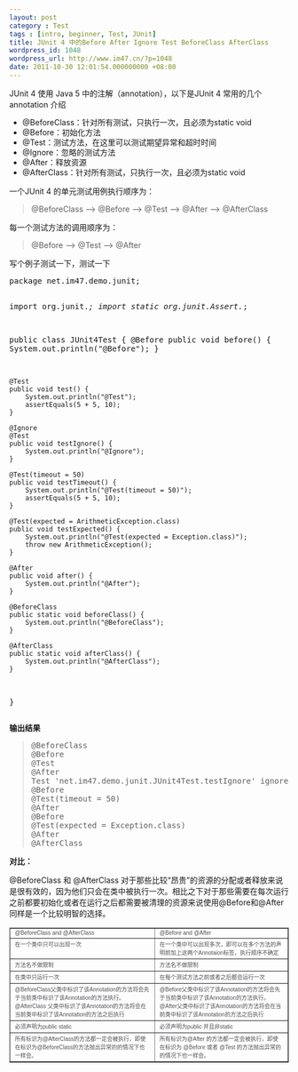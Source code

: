 ```yaml
---
layout: post
category : Test
tags : [intro, beginner, Test, JUnit]
title: JUnit 4 中的Before After Ignore Test BeforeClass AfterClass
wordpress_id: 1048
wordpress_url: http://www.im47.cn/?p=1048
date: 2011-10-30 12:01:54.000000000 +08:00
---
```

JUnit 4 使用 Java 5 中的注解（annotation），以下是JUnit 4 常用的几个 annotation 介绍
<ul>
	<li><span class="Apple-style-span" style="line-height: 18px;">@BeforeClass：针对所有测试，只执行一次，且必须为static void</span></li>
	<li><span class="Apple-style-span" style="line-height: 18px;">@Before：初始化方法</span></li>
	<li><span class="Apple-style-span" style="line-height: 18px;">@Test：测试方法，在这里可以测试期望异常和超时时间</span></li>
	<li><span class="Apple-style-span" style="line-height: 18px;">@Ignore：忽略的测试方法</span></li>
	<li><span class="Apple-style-span" style="line-height: 18px;">@After：释放资源
</span></li>
	<li><span class="Apple-style-span" style="line-height: 18px;">@AfterClass：针对所有测试，只执行一次，且必须为static void</span></li>
</ul>
一个JUnit 4 的单元测试用例执行顺序为：
<blockquote>@BeforeClass –&gt; @Before –&gt; @Test –&gt; @After –&gt; @AfterClass</blockquote>
每一个测试方法的调用顺序为：
<blockquote>@Before –&gt; @Test –&gt; @After</blockquote>
写个例子测试一下，测试一下
<pre>package net.im47.demo.junit;

import org.junit.*;
import static org.junit.Assert.*;

public class JUnit4Test {
    @Before
    public void before() {
        System.out.println("@Before");
    }

    @Test
    public void test() {
        System.out.println("@Test");
        assertEquals(5 + 5, 10);
    }

    @Ignore
    @Test
    public void testIgnore() {
        System.out.println("@Ignore");
    }

    @Test(timeout = 50)
    public void testTimeout() {
        System.out.println("@Test(timeout = 50)");
        assertEquals(5 + 5, 10);
    }

    @Test(expected = ArithmeticException.class)
    public void testExpected() {
        System.out.println("@Test(expected = Exception.class)");
        throw new ArithmeticException();
    }

    @After
    public void after() {
        System.out.println("@After");
    }

    @BeforeClass
    public static void beforeClass() {
        System.out.println("@BeforeClass");
    }

    @AfterClass
    public static void afterClass() {
        System.out.println("@AfterClass");
    }
}</pre>
<strong>输出结果</strong>
<blockquote>
<pre>@BeforeClass
@Before
@Test
@After
Test 'net.im47.demo.junit.JUnit4Test.testIgnore' ignored
@Before
@Test(timeout = 50)
@After
@Before
@Test(expected = Exception.class)
@After
@AfterClass</pre>
</blockquote>
<strong>对比：</strong>

@BeforeClass 和 @AfterClass 对于那些比较“昂贵”的资源的分配或者释放来说是很有效的，因为他们只会在类中被执行一次。相比之下对于那些需要在每次运行之前都要初始化或者在运行之后都需要被清理的资源来说使用@Before和@After同样是一个比较明智的选择。
<table border="1" cellspacing="0">
<tbody>
<tr>
<td align="left" valign="top"><span style="color: #504e53; font-family: 'Lucida Grande', 'Lucida Sans Unicode', verdana, arial, Tahoma, Verdana, sans-serif; font-size: x-small;">@BeforeClass and @AfterClass</span></td>
<td align="left" valign="top"><span style="color: #504e53; font-family: 'Lucida Grande', 'Lucida Sans Unicode', verdana, arial, Tahoma, Verdana, sans-serif; font-size: x-small;">@Before and @After</span></td>
</tr>
<tr>
<td align="left" valign="top"><span style="color: #504e53; font-family: 'Lucida Grande', 'Lucida Sans Unicode', verdana, arial, Tahoma, Verdana, sans-serif; font-size: x-small;">在一个类中只可以出现一次</span></td>
<td align="left" valign="top"><span style="color: #504e53; font-family: 'Lucida Grande', 'Lucida Sans Unicode', verdana, arial, Tahoma, Verdana, sans-serif; font-size: x-small;"><span class="Apple-style-span" style="line-height: normal;">在一个类中可以出现多次，即可以在多个方法的声明前加上这两个Annotaion标签，执行顺序不确定</span></span></td>
</tr>
<tr>
<td align="left" valign="top"><span style="color: #504e53; font-family: 'Lucida Grande', 'Lucida Sans Unicode', verdana, arial, Tahoma, Verdana, sans-serif; font-size: x-small;">方法名不做限制</span></td>
<td align="left" valign="top"><span style="color: #504e53; font-family: 'Lucida Grande', 'Lucida Sans Unicode', verdana, arial, Tahoma, Verdana, sans-serif; font-size: x-small;">方法名不做限制</span></td>
</tr>
<tr>
<td align="left" valign="top"><span style="color: #504e53; font-family: 'Lucida Grande', 'Lucida Sans Unicode', verdana, arial, Tahoma, Verdana, sans-serif; font-size: x-small;">在类中只运行一次</span></td>
<td align="left" valign="top"><span style="color: #504e53; font-family: 'Lucida Grande', 'Lucida Sans Unicode', verdana, arial, Tahoma, Verdana, sans-serif; font-size: x-small;">在每个测试方法之前或者之后都会运行一次</span></td>
</tr>
<tr>
<td align="left" valign="top"><span style="color: #504e53; font-family: 'Lucida Grande', 'Lucida Sans Unicode', verdana, arial, Tahoma, Verdana, sans-serif; font-size: x-small;"><span class="Apple-style-span" style="line-height: normal;">@BeforeClass父类中标识了该Annotation的方法将会先于当前类中标识了该Annotation的方法执行。
@AfterClass 父类中标识了该Annotation的方法将会在当前类中标识了该Annotation的方法之后执行</span></span></td>
<td align="left" valign="top"><span style="color: #504e53; font-family: 'Lucida Grande', 'Lucida Sans Unicode', verdana, arial, Tahoma, Verdana, sans-serif; font-size: x-small;">@Before父类中标识了该Annotation的方法将会先于当前类中标识了该Annotation的方法执行。
@After父类中标识了该Annotation的方法将会在当前类中标识了该Annotation的方法之后执行</span></td>
</tr>
<tr>
<td align="left" valign="top"><span style="color: #504e53; font-family: 'Lucida Grande', 'Lucida Sans Unicode', verdana, arial, Tahoma, Verdana, sans-serif; font-size: x-small;">必须声明为public static</span></td>
<td align="left" valign="top"><span style="color: #504e53; font-family: 'Lucida Grande', 'Lucida Sans Unicode', verdana, arial, Tahoma, Verdana, sans-serif; font-size: x-small;">必须声明为public 并且非static</span></td>
</tr>
<tr>
<td align="left" valign="top"><span style="color: #504e53; font-family: 'Lucida Grande', 'Lucida Sans Unicode', verdana, arial, Tahoma, Verdana, sans-serif; font-size: x-small;">所有标识为@AfterClass的方法都一定会被执行，即使在标识为@BeforeClass的方法抛出异常的的情况下也一样会。</span></td>
<td align="left" valign="top"><span style="color: #504e53; font-family: 'Lucida Grande', 'Lucida Sans Unicode', verdana, arial, Tahoma, Verdana, sans-serif; font-size: x-small;">所有标识为@After 的方法都一定会被执行，即使在标识为 @Before 或者 @Test 的方法抛出异常的的情况下也一样会。</span></td>
</tr>
</tbody>
</table>
